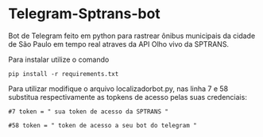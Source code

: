 # Telegram-Sptrans-bot

Bot de Telegram feito em python para rastrear ônibus municipais da cidade de São Paulo em tempo real atraves da API Olho vivo da SPTRANS.

Para instalar utilize o comando
```
pip install -r requirements.txt
```
Para utilizar modifique o arquivo localizadorbot.py, nas linha 7 e 58 substitua respectivamente as topkens de acesso pelas suas credenciais:
```
#7 token = " sua token de acesso da SPTRANS "

#58 token = " token de acesso a seu bot do telegram "


